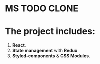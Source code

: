 # MS TODO CLONE

# The project includes:

1. **React**.
2. **State management** with **Redux**
3. **Styled-components** & **CSS Modules**.

